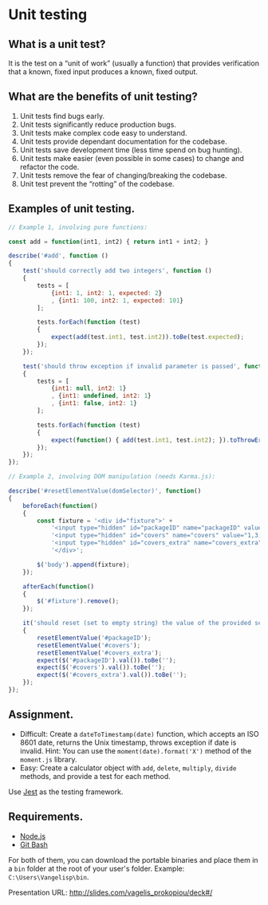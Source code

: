 # Unit testing

## What is a unit test?

It is the test on a “unit of work” (usually a function) that provides verification that a known, fixed input produces a known, fixed output.

## What are the benefits of unit testing?
1. Unit tests find bugs early.
2. Unit tests significantly reduce production bugs.
3. Unit tests make complex code easy to understand.
4. Unit tests provide dependant documentation for the codebase.
5. Unit tests save development time (less time spend on bug hunting).
6. Unit tests make easier (even possible in some cases) to change and refactor the code.
7. Unit tests remove the fear of changing/breaking the codebase.
8. Unit test prevent the “rotting” of the codebase.

## Examples of unit testing.
```javascript
// Example 1, involving pure functions:

const add = function(int1, int2) { return int1 + int2; }

describe('#add', function ()
{
    test('should correctly add two integers', function ()
    {
        tests = [
            {int1: 1, int2: 1, expected: 2}
            , {int1: 100, int2: 1, expected: 101}
        ];

        tests.forEach(function (test)
        {
            expect(add(test.int1, test.int2)).toBe(test.expected);
        });
    });

    test('should throw exception if invalid parameter is passed', function ()
    {
        tests = [
            {int1: null, int2: 1}
            , {int1: undefined, int2: 1}
            , {int1: false, int2: 1}
        ];

        tests.forEach(function (test)
        {
            expect(function() { add(test.int1, test.int2); }).toThrowError('Invalid parameter');
        });
    });
});
```
```javascript
// Example 2, involving DOM manipulation (needs Karma.js):

describe('#resetElementValue(domSelector)', function()
{
    beforeEach(function()
    {
        const fixture = '<div id="fixture">' +
            '<input type="hidden" id="packageID" name="packageID" value="1e-eru6">' +
            '<input type="hidden" id="covers" name="covers" value="1,3,5">' +
            '<input type="hidden" id="covers_extra" name="covers_extra" value="1,2">' +
            '</div>';

        $('body').append(fixture);
    });

    afterEach(function()
    {
        $('#fixture').remove();
    });

    it('should reset (set to empty string) the value of the provided selector', function()
    {
        resetElementValue('#packageID');
        resetElementValue('#covers');
        resetElementValue('#covers_extra');
        expect($('#packageID').val()).toBe('');
        expect($('#covers').val()).toBe('');
        expect($('#covers_extra').val()).toBe('');
    });
});
```

## Assignment.
* Difficult: Create a `dateToTimestamp(date)` function, which accepts an ISO 8601 date, returns the Unix timestamp, throws exception if date is invalid. Hint: You can use the `moment(date).format('X')` method of the `moment.js` library.
* Easy: Create a calculator object with `add`, `delete`, `multiply`, `divide` methods, and provide a test for each method.

Use [Jest](https://facebook.github.io/jest/docs/en/getting-started.html) as the testing framework.

## Requirements.
* [Node.js](https://nodejs.org/en/download/)
* [Git Bash](https://git-scm.com/downloads)

For both of them, you can download the portable binaries and place them in a `bin` folder at the root of your user's folder. Example: `C:\Users\Vangelisp\bin`.

Presentation URL: http://slides.com/vagelis_prokopiou/deck#/
